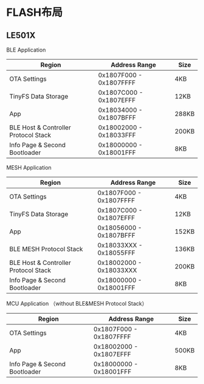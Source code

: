 # FLASH布局

## LE501X

BLE Application

| Region                               | Address Range           | Size  |
| ------------------------------------ | ----------------------- | ----- |
| OTA Settings                         | 0x1807F000 - 0x1807FFFF | 4KB   |
| TinyFS Data Storage                  | 0x1807C000 - 0x1807EFFF | 12KB  |
| App                                  | 0x18034000 - 0x1807BFFF | 288KB |
| BLE Host & Controller Protocol Stack | 0x18002000 - 0x18033FFF | 200KB |
| Info Page & Second Bootloader        | 0x18000000 - 0x18001FFF | 8KB   |



MESH Application

| Region                               | Address Range           | Size  |
| ------------------------------------ | ----------------------- | ----- |
| OTA Settings                         | 0x1807F000 - 0x1807FFFF | 4KB   |
| TinyFS Data Storage                  | 0x1807C000 - 0x1807EFFF | 12KB  |
| App                                  | 0x18056000 - 0x1807BFFF | 152KB |
| BLE MESH Protocol Stack              | 0x18033XXX - 0x18055FFF | 136KB |
| BLE Host & Controller Protocol Stack | 0x18002000 - 0x18033XXX | 200KB |
| Info Page & Second Bootloader        | 0x18000000 - 0x18001FFF | 8KB   |



MCU Application （without BLE&MESH Protocol Stack）

| Region                        | Address Range           | Size  |
| ----------------------------- | ----------------------- | ----- |
| OTA Settings                  | 0x1807F000 - 0x1807FFFF | 4KB   |
| App                           | 0x18002000 - 0x1807EFFF | 500KB |
| Info Page & Second Bootloader | 0x18000000 - 0x18001FFF | 8KB   |
